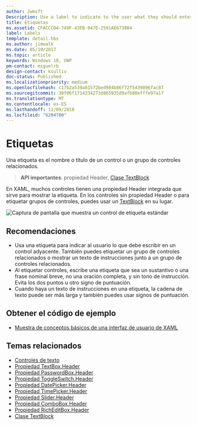 ```yaml
---
author: Jwmsft
Description: Use a label to indicate to the user what they should enter into an adjacent control. You can also label a group of related controls, or display instructional text near a group of related controls.
title: Etiquetas
ms.assetid: CFACCCD4-749F-43FB-947E-2591AE673804
label: Labels
template: detail.hbs
ms.author: jimwalk
ms.date: 05/19/2017
ms.topic: article
keywords: Windows 10, UWP
pm-contact: miguelrb
design-contact: ksulliv
doc-status: Published
ms.localizationpriority: medium
ms.openlocfilehash: c17b2a539a01572bed984b86f72f5439896fac87
ms.sourcegitcommit: 38f06f1714334273d865935d9afb80efffe97a17
ms.translationtype: MT
ms.contentlocale: es-ES
ms.lasthandoff: 11/09/2018
ms.locfileid: "6204780"
---
```

# <a name="labels"></a>Etiquetas

 

Una etiqueta es el nombre o título de un control o un grupo de controles relacionados.

> **API importantes**: propiedad Header, [Clase TextBlock](https://msdn.microsoft.com/library/windows/apps/br209652)

En XAML, muchos controles tienen una propiedad Header integrada que sirve para mostrar la etiqueta. En los controles sin propiedad Header o para etiquetar grupos de controles, puedes usar un [TextBlock](https://msdn.microsoft.com/library/windows/apps/br209652) en su lugar.

![Captura de pantalla que muestra un control de etiqueta estándar](images/label-standard.png)

## <a name="recommendations"></a>Recomendaciones


-   Usa una etiqueta para indicar al usuario lo que debe escribir en un control adyacente. También puedes etiquetar un grupo de controles relacionados o mostrar un texto de instrucciones junto a un grupo de controles relacionados.
-   Al etiquetar controles, escribe una etiqueta que sea un sustantivo o una frase nominal breve, no una oración completa, y sin tono de instrucción. Evita los dos puntos u otro signo de puntuación.
-   Cuando haya un texto de instrucciones en una etiqueta, la cadena de texto puede ser más larga y también puedes usar signos de puntuación.


## <a name="get-the-sample-code"></a>Obtener el código de ejemplo
* [Muestra de conceptos básicos de una interfaz de usuario de XAML](https://github.com/Microsoft/Windows-universal-samples/blob/master/Samples/XamlUIBasics)

## <a name="related-topics"></a>Temas relacionados
* [Controles de texto](text-controls.md)
* [Propiedad TextBox.Header](https://msdn.microsoft.com/library/windows/apps/dn252861)
* [Propiedad PasswordBox.Header](https://msdn.microsoft.com/library/windows/apps/dn299051)
* [Propiedad ToggleSwitch.Header](https://msdn.microsoft.com/library/windows/apps/br209713)
* [Propiedad DatePicker.Header](https://msdn.microsoft.com/library/windows/apps/dn279460)
* [Propiedad TimePicker.Header](https://msdn.microsoft.com/library/windows/apps/dn299286)
* [Propiedad Slider.Header](https://msdn.microsoft.com/library/windows/apps/dn252829)
* [Propiedad ComboBox.Header](https://msdn.microsoft.com/library/windows/apps/dn279416)
* [Propiedad RichEditBox.Header](https://msdn.microsoft.com/library/windows/apps/dn252726)
* [Clase TextBlock](https://msdn.microsoft.com/library/windows/apps/br209652)

 

 




